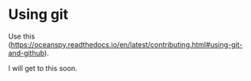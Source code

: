 # Using git

Use this (https://oceanspy.readthedocs.io/en/latest/contributing.html#using-git-and-github).

I will get to this soon.
